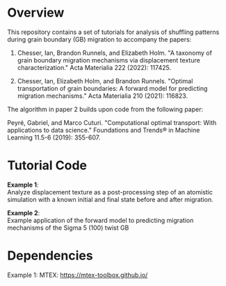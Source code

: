 # Overview

This repository contains a set of tutorials for analysis of shuffling patterns during grain boundary (GB) migration to accompany the papers: 

1. Chesser, Ian, Brandon Runnels, and Elizabeth Holm. "A taxonomy of grain boundary migration mechanisms via displacement texture characterization." Acta Materialia 222 (2022): 117425.

2. Chesser, Ian, Elizabeth Holm, and Brandon Runnels. "Optimal transportation of grain boundaries: A forward model for predicting migration mechanisms." Acta Materialia 210 (2021): 116823.

The algorithm in paper 2 builds upon code from the following paper: 

Peyré, Gabriel, and Marco Cuturi. "Computational optimal transport: With applications to data science." Foundations and Trends® in Machine Learning 11.5-6 (2019): 355-607.

# Tutorial Code 

**Example 1**: <br/>
Analyze displacement texture as a post-processing step of an atomistic simulation with a known initial and final state before and after migration. 

**Example 2**: <br/>
Example application of the forward model to predicting migration mechanisms of the Sigma 5 (100) twist GB 

# Dependencies 
Example 1: MTEX: https://mtex-toolbox.github.io/

